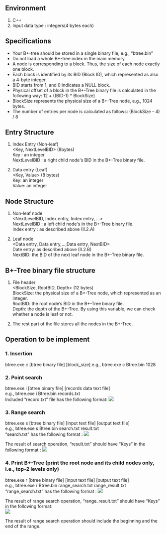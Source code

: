 ## Environment
1. C++
2. Input data type : integers(4 bytes each)

## Specifications
- Your B+-tree should be stored in a single binary file, e.g., “btree.bin”
- Do not load a whole B+-tree index in the main memory.
- A node is corresponding to a block. Thus, the size of each node exactly one block.
- Each block is identified by its BID (Block ID), which represented as also a 4-byte integer.
- BID starts from 1, and 0 indicates a NULL block.
- Physical offset of a block in the B+-Tree binary file is calculated in the following way: 12 + ((BID-1) * BlockSize)
- BlockSize represents the physical size of a B+-Tree node, e.g., 1024 bytes.
- The number of entries per node is calculated as follows: (BlockSize – 4) / 8

## Entry Structure
1. Index Entry (Non-leaf)  
<Key, NextLevelBID> (8bytes)  
Key : an integer  
NextLevelBID : a right child node's BID in the B+-Tree binary file.


2. Data entry (Leaf)  
<Key, Value> (8 bytes)  
Key: an integer  
Value: an integer

## Node Structure
1. Non-leaf node  
<NextLevelBID, Index entry, Index entry, ...>  
NextLevelBID : a left child node's in the B+-Tree binary file.  
Index entry : as described above (II.2.A)

2. Leaf node  
<Data entry, Data entry,…,Data entry, NextBID>  
Date entry: as described above (II.2.B)  
NextBID: the BID of the next leaf node in the B+-Tree binary file.

##  B+-Tree binary file structure
1. File header  
<BlockSize, RootBID, Depth> (12 bytes)  
BlockSize: the physical size of a B+-Tree node, which represented as an integer.  
RootBID: the root node’s BID in the B+-Tree binary file.  
Depth: the depth of the B+-Tree. 
By using this variable, we can check whether a node is leaf or not.

2. The rest part of the file stores all the nodes in the B+-Tree.

## Operation to be implement
### 1. Insertion
btree.exe c [btree binary file] [block_size]
e.g., btree.exe c Btree.bin 1028


### 2. Point search
btree.exe i [btree binary file] [records data text file]  
e.g., btree.exe i Btree.bin records.txt  
Included “record.txt” file has the following format:
![](2022-06-17-21-34-52.png)

### 3. Range search
btree.exe s [btree binary file] [input text file] [output text file]  
e.g., btree.exe s Btree.bin search.txt result.txt  
“search.txt” has the following format : 
![](2022-06-17-21-36-01.png)  


The result of search operation, “result.txt” should have “Keys” in the following format : 
<img src="2022-06-17-21-36-23.png">


### 4. Print B+-Tree (print the root node and its child nodes only, i.e., top-2 levels only)
btree.exe r [btree binary file] [input text file] [output text file]  
e.g., btree.exe r Btree.bin range_search.txt range_result.txt  
“range_search.txt” has the following format : 
![](2022-06-17-21-36-43.png)  


The result of range search operation, “range_result.txt” should have “Keys” in the following format:  
![](2022-06-17-21-36-53.png)  


The result of range search operation should include the beginning and the end of the range. 